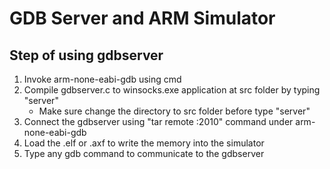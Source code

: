 GDB Server and ARM Simulator
============================

Step of using gdbserver
-----------------------
1) Invoke arm-none-eabi-gdb using cmd
2) Compile gdbserver.c to winsocks.exe application at src folder by typing "server"
   - Make sure change the directory to src folder before type "server"
3) Connect the gdbserver using "tar remote :2010" command under arm-none-eabi-gdb
4) Load the .elf or .axf to write the memory into the simulator
5) Type any gdb command to communicate to the gdbserver
